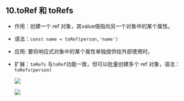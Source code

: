 ## 10.toRef 和 toRefs

- 作用：创建一个 ref 对象，其value值指向另一个对象中的某个属性。

- 语法：`const name = toRef(person,'name')`

- 应用: 要将响应式对象中的某个属性单独提供给外部使用时。

- 扩展：`toRefs` 与`toRef`功能一致，但可以批量创建多个 ref 对象，语法：`toRefs(person)`
  
  ![](E:\Learn\note\vue_note\img\2022-09-29-13-41-01-image.png)
  
  ![](E:\Learn\note\vue_note\img\2022-09-29-13-34-23-image.png)
